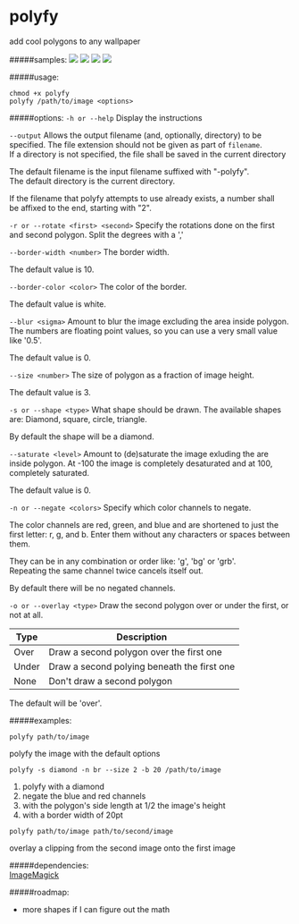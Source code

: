 # polyfy
add cool polygons to any wallpaper

#####samples:
![](https://github.com/onespaceman/polyfy/blob/master/samples/sea-polyfy.jpg)
![](https://github.com/onespaceman/polyfy/blob/master/samples/forest-polyfy.jpg)
![](https://github.com/onespaceman/polyfy/blob/master/samples/mountains-polyfy.jpg)
![](https://github.com/onespaceman/polyfy/blob/master/samples/grass-polyfy.jpg)

#####usage:
```
chmod +x polyfy  
polyfy /path/to/image <options>
```

#####options:
`-h or --help`
Display the instructions

`--output`
Allows the output filename (and, optionally, directory) to be specified. The file extension should not be given as part of `filename`.                             
If a directory is not specified, the file shall be saved in the current directory
                                                                                 
The default filename is the input filename suffixed with "-polyfy".            
The default directory is the current directory.                                  
                                                                                 
If the filename that polyfy attempts to use already exists, a number shall       
be affixed to the end, starting with "2".                                      

`-r or --rotate <first> <second>`
Specify the rotations done on the first and second polygon. Split the degrees with a ',' 

`--border-width <number>`
The border width.

The default value is 10.

`--border-color <color>`
The color of the border.

The default value is white.

`--blur <sigma>`
Amount to blur the image excluding the area inside polygon.
The numbers are floating point values, so you can use a very small value like '0.5'.

The default value is 0.

`--size <number>`
The size of polygon as a fraction of image height.

The default value is 3.

`-s or --shape <type>`
What shape should be drawn.
The available shapes are: Diamond, square, circle, triangle.

By default the shape will be a diamond.

`--saturate <level>`
Amount to (de)saturate the image exluding the are inside polygon.
At -100 the image is completely desaturated and at 100, completely saturated.

The default value is 0.

`-n or --negate <colors>`
Specify which color channels to negate.

The color channels are red, green, and blue and are shortened to just the first letter: r, g, and b. Enter them without any characters or spaces between them.

They can be in any combination or order like: 'g', 'bg' or 'grb'.  
Repeating the same channel twice cancels itself out.

By default there will be no negated channels.

`-o or --overlay <type>`
Draw the second polygon over or under the first, or not at all.

Type | Description
-----|-----
Over | Draw a second polygon over the first one
Under | Draw a second polying beneath the first one
None | Don't draw a second polygon

The default will be 'over'.


#####examples:
```
polyfy path/to/image
```
polyfy the image with the default options

```
polyfy -s diamond -n br --size 2 -b 20 /path/to/image
```
1. polyfy with a diamond
2. negate the blue and red channels
3. with the polygon's side length at 1/2 the image's height
4. with a border width of 20pt

```
polyfy path/to/image path/to/second/image
```
overlay a clipping from the second image onto the first image


#####dependencies:  
[ImageMagick](http://www.imagemagick.org/)

#####roadmap:
* more shapes if I can figure out the math

